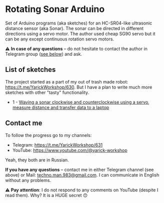 # Rotating Sonar Arduino
Set of Arduino programs (aka sketches) for an HC-SR04-like ultrasonic distance sensor (aka Sonar). The sonar can be directed in different directions using a servo motor. The author used cheap SG90 servo but it can be any except continuous rotation servo motors. 

⚠️ **In case of any questions** – do not hesitate to contact the author in Telegram group ([see below](#contact-me)) and ask.

## List of sketches
The project started as a part of my out of trash made robot: https://t.me/YarickWorkshop/630. But I have a plan to write much more sketches with other "tasty" functionality.
   - 1 - [Waving a sonar clockwise and counterclockwise using a servo, measure distance and transfer data to a laptop](./01_simple_sonar)

## Contact me
To follow the progress go to my channels:
  - Telegram: https://t.me/YarickWorkshop/631
  - YouTube: https://www.youtube.com/@yarick-workshop

Yeah, they both are in Russian.

**If you have any questions** – contact me in either Telegram channel (see above) or Mail: techno.man.983@gmail.com. I can communicate in English without any problems. 

⚠️ **Pay attention**: I do not respond to any comments on YouTube (despite I read them). Why? It is a HUGE secret 🙃

